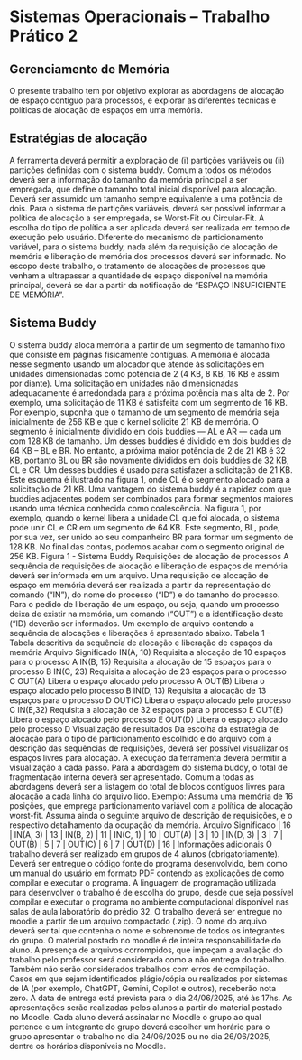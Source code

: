 # Sistemas Operacionais – Trabalho Prático 2
## Gerenciamento de Memória
O presente trabalho tem por objetivo explorar as abordagens de alocação de espaço contíguo para
processos, e explorar as diferentes técnicas e políticas de alocação de espaços em uma memória.
## Estratégias de alocação
A ferramenta deverá permitir a exploração de (i) partições variáveis ou (ii) partições definidas com o
sistema buddy. Comum a todos os métodos deverá ser a informação do tamanho da memória principal a ser
empregada, que define o tamanho total inicial disponível para alocação. Deverá ser assumido um tamanho
sempre equivalente a uma potência de dois.
Para o sistema de partições variáveis, deverá ser possível informar a política de alocação a ser
empregada, se Worst-Fit ou Circular-Fit. A escolha do tipo de política a ser aplicada deverá ser realizada em
tempo de execução pelo usuário. Diferente do mecanismo de particionamento variável, para o sistema buddy,
nada além da requisição de alocação de memória e liberação de memória dos processos deverá ser informado.
No escopo deste trabalho, o tratamento de alocações de processos que venham a ultrapassar a
quantidade de espaço disponível na memória principal, deverá se dar a partir da notificação de “ESPAÇO
INSUFICIENTE DE MEMÓRIA”.
## Sistema Buddy
O sistema buddy aloca memória a partir de um segmento de tamanho fixo que consiste em páginas
fisicamente contíguas. A memória é alocada nesse segmento usando um alocador que atende às solicitações
em unidades dimensionadas como potência de 2 (4 KB, 8 KB, 16 KB e assim por diante). Uma solicitação em
unidades não dimensionadas adequadamente é arredondada para a próxima potência mais alta de 2. Por
exemplo, uma solicitação de 11 KB é satisfeita com um segmento de 16 KB.
Por exemplo, suponha que o tamanho de um segmento de memória seja inicialmente de 256 KB e que
o kernel solicite 21 KB de memória. O segmento é inicialmente dividido em dois buddies — AL e AR — cada
um com 128 KB de tamanho. Um desses buddies é dividido em dois buddies de 64 KB – BL e BR. No entanto,
a próxima maior potência de 2 de 21 KB é 32 KB, portanto BL ou BR são novamente divididos em dois buddies
de 32 KB, CL e CR. Um desses buddies é usado para satisfazer a solicitação de 21 KB. Este esquema é ilustrado
na figura 1, onde CL é o segmento alocado para a solicitação de 21 KB.
Uma vantagem do sistema buddy é a rapidez com que buddies adjacentes podem ser combinados para
formar segmentos maiores usando uma técnica conhecida como coalescência. Na figura 1, por exemplo,
quando o kernel libera a unidade CL que foi alocada, o sistema pode unir CL e CR em um segmento de 64 KB.
Este segmento, BL, pode, por sua vez, ser unido ao seu companheiro BR para formar um segmento de 128 KB.
No final das contas, podemos acabar com o segmento original de 256 KB.
Figura 1 - Sistema Buddy
Requisições de alocação de processos
A sequência de requisições de alocação e liberação de espaços de memória deverá ser informada em
um arquivo. Uma requisição de alocação de espaço em memória deverá ser realizada a partir da representação
do comando (“IN”), do nome do processo (“ID”) e do tamanho do processo. Para o pedido de liberação de um
espaço, ou seja, quando um processo deixa de existir na memória, um comando (“OUT”) e a identificação
deste (“ID) deverão ser informados. Um exemplo de arquivo contendo a sequência de alocações e liberações
é apresentado abaixo.
Tabela 1 – Tabela descritiva da sequência de alocação e liberação de espaços da memória
Arquivo Significado
IN(A, 10)     Requisita a alocação de 10 espaços para o processo A
IN(B, 15)     Requisita a alocação de 15 espaços para o processo B
IN(C, 23)     Requisita a alocação de 23 espaços para o processo C
OUT(A)       Libera o espaço alocado pelo processo A
OUT(B)      Libera o espaço alocado pelo processo B
IN(D, 13)   Requisita a alocação de 13 espaços para o processo D
OUT(C)      Libera o espaço alocado pelo processo C
IN(E,32)    Requisita a alocação de 32 espaços para o processo E
OUT(E)      Libera o espaço alocado pelo processo E
OUT(D)      Libera o espaço alocado pelo processo D
Visualização de resultados
Da escolha da estratégia de alocação para o tipo de particionamento escolhido e do arquivo com a
descrição das sequências de requisições, deverá ser possível visualizar os espaços livres para alocação. A
execução da ferramenta deverá permitir a visualização a cada passo.
Para a abordagem do sistema buddy, o total de fragmentação interna deverá ser apresentado.
Comum a todas as abordagens deverá ser a listagem do total de blocos contíguos livres para alocação
a cada linha do arquivo lido.
Exemplo: Assuma uma memória de 16 posições, que emprega particionamento variável com a política
de alocação worst-fit. Assuma ainda o seguinte arquivo de descrição de requisições, e o respectivo
detalhamento da ocupação da memória.
Arquivo Significado
| 16 |
IN(A, 3) | 13 |
IN(B, 2) | 11 |
IN(C, 1) | 10 |
OUT(A) | 3 | 10 |
IN(D, 3) | 3 | 7 |
OUT(B) | 5 | 7 |
OUT(C) | 6 | 7 |
OUT(D) | 16 |
Informações adicionais
O trabalho deverá ser realizado em grupos de 4 alunos (obrigatoriamente). Deverá ser entregue o
código fonte do programa desenvolvido, bem como um manual do usuário em formato PDF contendo as
explicações de como compilar e executar o programa. A linguagem de programação utilizada para desenvolver
o trabalho é de escolha do grupo, desde que seja possível compilar e executar o programa no ambiente
computacional disponível nas salas de aula laboratório do prédio 32.
O trabalho deverá ser entregue no moodle a partir de um arquivo compactado (.zip). O nome do arquivo
deverá ser tal que contenha o nome e sobrenome de todos os integrantes do grupo. O material postado no
moodle é de inteira responsabilidade do aluno. A presença de arquivos corrompidos, que impeçam a avaliação
do trabalho pelo professor será considerada como a não entrega do trabalho. Também não serão considerados
trabalhos com erros de compilação. Casos em que sejam identificados plágio/cópia ou realizados por sistemas
de IA (por exemplo, ChatGPT, Gemini, Copilot e outros), receberão nota zero.
A data de entrega está prevista para o dia 24/06/2025, até às 17hs. As apresentações serão realizadas
pelos alunos a partir do material postado no Moodle.
Cada aluno deverá assinalar no Moodle o grupo ao qual pertence e um integrante do grupo deverá
escolher um horário para o grupo apresentar o trabalho no dia 24/06/2025 ou no dia 26/06/2025, dentre os
horários disponíveis no Moodle. 
